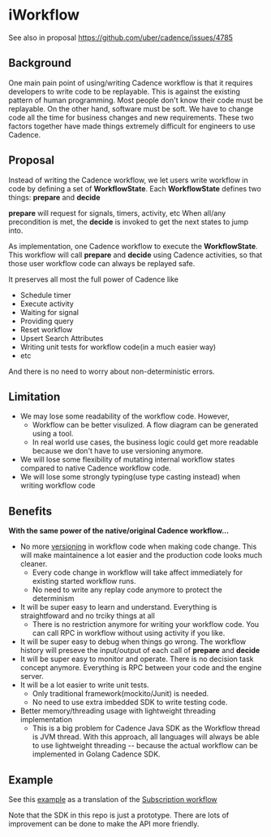 # iWorkflow 

See also in proposal https://github.com/uber/cadence/issues/4785

## Background

One main pain point of using/writing Cadence workflow is that it requires developers to write code to be replayable. This is against the existing pattern of human programming. 
Most people don't know their code must be replayable. On the other hand, software must be soft. We have to change code all the time for business changes and new requirements. 
These two factors together have made things extremely difficult for engineers to use Cadence. 

## Proposal

Instead of writing the Cadence workflow, we let users write workflow in code by defining a set of **WorkflowState**. 
Each **WorkflowState** defines two things: **prepare** and **decide** 

**prepare** will request for signals, timers, activity, etc 
When all/any precondition is met, the **decide** is invoked to get the next states to jump into. 

As implementation, one Cadence workflow to execute the **WorkflowState**. 
This workflow will call **prepare** and **decide**  using Cadence activities, so that those user workflow code can always be replayed safe. 


It preserves all most the full power of Cadence like 
* Schedule timer
* Execute activity
* Waiting for signal
* Providing query
* Reset workflow 
* Upsert Search Attributes
* Writing unit tests for workflow code(in a much easier way) 
* etc

And there is no need to worry about non-deterministic errors. 

## Limitation

* We may lose some readability of the workflow code. However, 
  * Workflow can be better visulized. A flow diagram can be generated using a tool. 
  * In real world use cases, the business logic could get more readable because we don't have to use versioning anymore. 
* We will lose some flexibility of mutating internal workflow states compared to native Cadence workflow code. 
* We will lose some strongly typing(use type casting instead) when writing workflow code

## Benefits

**With the same power of the native/original Cadence workflow...**

* No more [versioning](https://stackoverflow.com/questions/65007136/uber-cadence-workflow-versioning/65029001#65029001) in workflow code when making code change. This will make maintainence a lot easier and the production code looks much cleaner.
  * Every code change in workflow will take affect immediately for existing started workflow runs. 
  * No need to write any replay code anymore to protect the determinism
* It will be super easy to learn and understand. Everything is straightfoward and no trciky things at all
  * There is no restriction anymore for writing your workflow code. You can call RPC in workflow without using activity if you like. 
* It will be super easy to debug when things go wrong. The workflow history will preseve the input/output of each call of **prepare** and **decide** 
* It will be super easy to monitor and operate. There is no decision task concept anymore. Everything is RPC between your code and the engine server.
* It will be a lot easier to write unit tests. 
  * Only traditional framework(mockito/Junit) is needed.
  * No need to use extra imbedded SDK to write testing code. 
* Better memory/threading usage with lightweight threading implementation 
  * This is a big problem for Cadence Java SDK as the Workflow thread is JVM thread. With this approach, all languages will always be able to use lightweight threading -- because the actual workflow can be implemented in Golang Cadence SDK. 


## Example
See this [example](https://github.com/longquanzheng/iwf/blob/main/src/com/indeed/iwf/demo/subscription) as a translation
of the [Subscription workflow](https://cadenceworkflow.io/docs/concepts/workflows/#example)

Note that the SDK in this repo is just a prototype. There are lots of improvement can be done to make the API more
friendly. 
